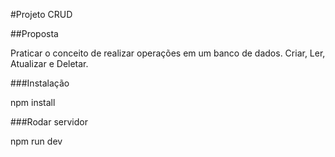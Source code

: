 #Projeto CRUD

##Proposta

Praticar o conceito de realizar operações em um banco de dados. Criar, Ler, Atualizar e Deletar.

###Instalação

npm install

###Rodar servidor 

npm run dev







